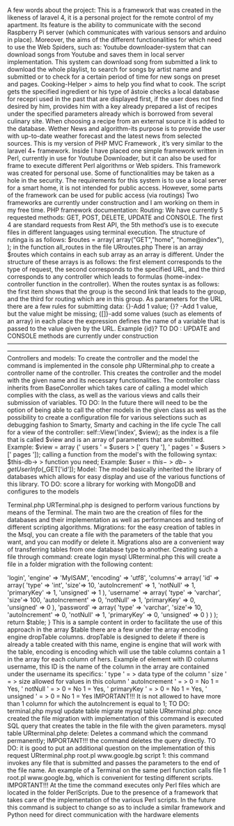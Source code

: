 A few words about the project: This is a framework that was created in the likeness of laravel 4, it is a personal project for the remote control of my apartment. Its feature is the ability to communicate with the second Raspberry Pi server (which communicates with various sensors and arduino in place). Moreover, the aims of the different functionalities for which need to use the Web Spiders, such as:
Youtube downloader-system that can download songs from Youtube and saves them in local server implementation. This system can download song from submitted a link to download the whole playlist, to search for songs by artist name and submitted or to check for a certain period of time for new songs on preset and pages.
Cooking-Helper > aims to help you find what to cook. The script gets the specified ingredient or his type of âstoie checks a local database for recepri used in the past that are displayed first, if the user does not find desired by him, provides him with a key already prepared a list of recipes under the specified parameters already which is borrowed from several culinary site. When choosing a recipe from an external source it is added to the database.
Wether News and algorithm-its purpose is to provide the user with up-to-date weather forecast and the latest news from selected sources.
This is my version of PHP MVC Framework , it’s very similar to the laravel 4+ framework. Inside I have placed one simple framework written in Perl, currently in use for Youtube Downloader, but it can also be used for frame to execute different Perl algorithms or Web spiders. This framework was created for personal use. Some of functionalities may be taken as a hole in the security. The requirements for this system is to use a local server for a smart home, it is not intended for public access. However, some parts of the framework can be used for public access (via routings)
Two frameworks are currently under construction and I am working on them in my free time.
PHP framework documentation: Routing: We have currently 5 requested methods: GET, POST, DELETE, UPDATE and CONSOLE. The first 4 are standard requests from Rest API, the 5th method’s use is to execute files in different languages using terminal execution.
The structure of rutinga is as follows:
$routes = array( array("GET","home", "home@index"), ); in the function all_routes in the file URroutes.php There is an array $routes which contains in each sub array as an array is different. Under the structure of these arrays is as follows: the first element corresponds to the type of request, the second corresponds to the specified URL, and the third corresponds to any controller which leads to formulas (home-index-controller function in the controller). When the routes syntax is as follows: the first item shows that the group is the second link that leads to the group, and the third for routing which are in this group.
As parameters for the URL there are a few rules for submitting data: {}-Add 1 value; {}? -Add 1 value, but the value might be missing; {[]}-add some values (such as elements of an array) in each place the expression defines the name of a variable that is passed to the value given by the URL. Example {id}? TO DO : UPDATE and CONSOLE methods are currently under construction ––––––––––––––––––––––––––––––––––––––––––––––––––––––––––––––––––––––––––––––––––––––––––––––––––––––––––––––––––––––––––––––––––––––– 
Controllers and models: To create the controller and the model the command is implemented in the console php URterminal.php to create a controller name of the controller. This creates the controller and the model with the given name and its necessary functionalities. The controller class inherits from BaseConroller which takes care of calling a model which complies with the class, as well as the various views and calls their submission of variables. 
TO DO: In the future there will need to be the option of being able to call the other models in the given class as well as the possibility to create a configuration file for various selections such as debugging fashion to Smarty, Smarty and caching in the life cycle
The call for a view of the controller: self::View('index', $view); as the index is a file that is called $view and is an array of parameters that are submitted. Example: $view = array (' users ' = $users > [' query '], ' pages ' = $users > [' pages ']);
calling a function from the model's with the following syntax: $this-db-> > function you need; Example: $user = $this->db->getUserInfo($_GET['id']);
Model: The model basically inherited the library of databases which allows for easy display and use of the various functions of this library. TO DO: score a library for working with MongoDB and configures to the models

Terminal.php URTerminal.php is designed to perform various functions by means of the Terminal. The main two are the creation of files for the databases and their implementation as well as performances and testing of different scripting algorithms.
Migrations: for the easy creation of tables in the Msql, you can create a file with the parameters of the table that you want, and you can modify or delete it. Migrations also are a convenient way of transferring tables from one database type to another. Creating such a file through command: create login mysql URterminal.php this will create a file in a folder migration with the following content:
<?php
        function tableConfig (){
            $table = array(
                'dropTable' => 'login',
                'engine' => 'MyISAM',
                'encoding' => 'utf8',
                'columns'=> array(
                    'id' => array(
                        'type' => 'int',
                        'size'=> 10,
                        'autoIncrement' => 1,
                        'notNull'  => 1,
                        'primaryKey'  => 1,
                        'unsigned'  => 1
                    ),
                    'username' => array(
                        'type' => 'varchar',
                        'size'=> 100,
                        'autoIncrement' => 0,
                        'notNull'  => 1,
                        'primaryKey'  => 0,
                        'unsigned'  => 0
                    ),
                    'password' => array(
                        'type' => 'varchar',
                        'size'=> 10,
                        'autoIncrement' => 0,
                        'notNull'  => 1,
                        'primaryKey'  => 0,
                        'unsigned'  => 0
                    )
                )
            );
        return $table;
        }
  This is a sample content in order to facilitate the use of this approach in the array $table there are a few under the array encoding engine dropTable columns. dropTable is designed to delete if there is already a table created with this name, engine is engine that will work with the table, encoding is encoding which will use the table columns contain a 1 in the array for each column of hers. Example of element with ID columns username, this ID is the name of the column in the array are contained under the username its specifics:
' type ' = > data type of the column ' size ' = > size allowed for values in this column ' autoIncrement ' = > 0 = No 1 = Yes, ' notNull ' = > 0 = No 1 = Yes, ' primaryKey ' = > 0 = No 1 = Yes, ' unsigned ' = > 0 = No 1 = Yes
IMPORTANT!!! It is not allowed to have more than 1 column for which the autoIncrement is equal to 1;
TO DO: terminal.php mysql update table
migrate mysql table URterminal.php: once created the file migration with implementation of this command is executed SQL query that creates the table in the file with the given parameters.
mysql table URterminal.php delete: Deletes a command which the command permanently; IMPORTANT!!! the command deletes the query directly. TO DO: it is good to put an additional question on the implementation of this request
URterminal.php root.pl www.google.bg script 1: this command invokes any file that is submitted and passes the parameters to the end of the file name. An example of a Terminal on the same perl function calls file 1 root.pl www.google.bg, which is convenient for testing different scripts. IMPORTANT!!! At the time the command executes only Perl files which are located in the folder PerlScripts. Due to the presence of a framework that takes care of the implementation of the various Perl scripts. In the future this command is subject to change so as to include a similar framework and Python need for direct communication with the hardware elements
